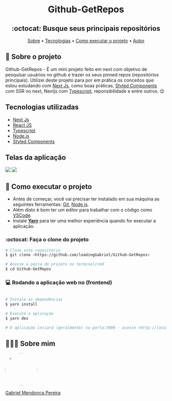 <h1 align="center">Github-GetRepos</h1>

<h2 align="center">:octocat: Busque seus principais repositórios</h2>
<p align="center">
 <a href="https://github.com/loadingGabriel/Github-GetRepos#-sobre-o-projeto">Sobre</a> •
 <a href="https://github.com/loadingGabriel/Github-GetRepos#tecnologias-utilizadas">Tecnologias</a> • 
 <a href="https://github.com/loadingGabriel/Github-GetRepos#-como-executar-o-projeto">Como executar o projeto</a> • 
 <a href="https://github.com/loadingGabriel/Github-GetRepos#-sobre-mim">Autor</a>
</p>

## 💬 Sobre o projeto
Github-GetRepos - É um mini projeto feito em next com objetivo de pesquisar usuários no github e trazer os seus pinned repos (repositórios principais).
Utilizei deste projeto para por em prática os conceitos que estou estudando com [Next Js](https://nextjs.org), como boas práticas, [Styled Components](https://styled-components.com/) com SSR no next, Nextjs com [Typescript](https://www.typescriptlang.org/), reponsibilidade e entre outros. 😉

## Tecnologias utilizadas
* [Next Js](https://nextjs.org)
* [React JS](https://pt-br.reactjs.org)
* [Typescript](https://www.typescriptlang.org/)
* [Node.js](https://nodejs.org/en/)
* [Styled Components](https://styled-components.com/)

<h2>Telas da aplicação</h2>

<img src="https://user-images.githubusercontent.com/49095200/102713867-cfe91f80-42a9-11eb-91de-da9df976f224.png" />
<img src="https://user-images.githubusercontent.com/49095200/102713484-58b28c00-42a7-11eb-8a6c-f48e1bf48c98.png" />


## 🚀 Como executar o projeto

- Antes de começar, você vai precisar ter instalado em sua máquina as seguintes ferramentas: [Git](https://git-scm.com), [Node.js](https://nodejs.org/en/). 
- Além disto é bom ter um editor para trabalhar com o código como [VSCode](https://code.visualstudio.com/).
- Instale **[Yarn](https://yarnpkg.com/)** para ter uma melhor experiência quando for executar a aplicação.


### :octocat: Faça o clone do projeto

```bash
# Clone este repositório
$ git clone <https://github.com/loadingGabriel/Github-GetRepos>

# Acesse a pasta do projeto no terminal/cmd
$ cd Github-GetRepos

```

### 💻 Rodando a aplicação web no (frontend)
```bash

# Instale as dependências
$ yarn install

# Execute a aplicação 
$ yarn dev

# O aplicação inciará (geralmente) na porta:3000 - acesse <http://localhost:3000>
```

## 👨🏻‍🚀 Sobre mim
<a href="https://www.linkedin.com/in/gabriel-mendonca-pereira/">
 <img style="border-radius:50%" width="100px; "src="https://avatars0.githubusercontent.com/u/49095200?s=460&u=27a77c43fff5eab61be02a3fedfd7db554145981&v=4"/>
 <p>Gabriel Mendonça Pereira</p>
</a>

